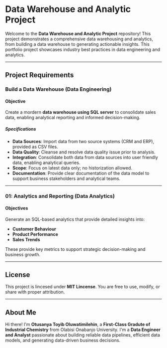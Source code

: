 # Data Warehouse and Analytic Project

Welcome to the **Data Warehouse and Analytic Project** repository!
This project demonstrates a comprehensive data warehousing and analytics, from building a data warehouse to generating actionable insights. This portfolio project showcases industry best practices in data engineering and analytics.

---

## Project Requirements

### Build a Data Warehouse (Data Engineering)

#### Objective

Create a mordern **data warehouse using SQL server** to consolidate sales data, enabling analytical reporting and informed decision-making.

##### Specifications

* **Data Sources**: Import data from two source systems (CRM and ERP), provided as CSV files.
* **Data Quality**: Cleanse and resolve data quality issue prior to analysis.
* **Integration**: Consolidate both data from data sources into user friendly data, enabling analytical queries.
* **Scope**: Focus on latest data only; no historization allowed.
* **Documentation**: Provide clear documentation of the data model to support business stakeholders and analytical teams.

---

### 01: Analytics and Reporting (Data Analytics)

#### Objectives

Generate an SQL-based analytics that provide detailed insights into:

* **Customer Behaviour**
* **Product Performance**
* **Sales Trends**

These provide key metrics to support strategic decision-making and business growth.

---

## License
This project is lincesed under **MIT Lincense**. You are free to use, modify, or share with proper attribution.

---

## About Me
Hi there! I'm **Otusanya Toyib Oluwatimilehin**, a **First-Class Gradute of Industrial Chemistry** from Olabisi Onabanjo University. I'm a **Data Engineer and Analyst** passionate about building reliable data pipelines, efficient data models, and generating data-driven business decisions. 
